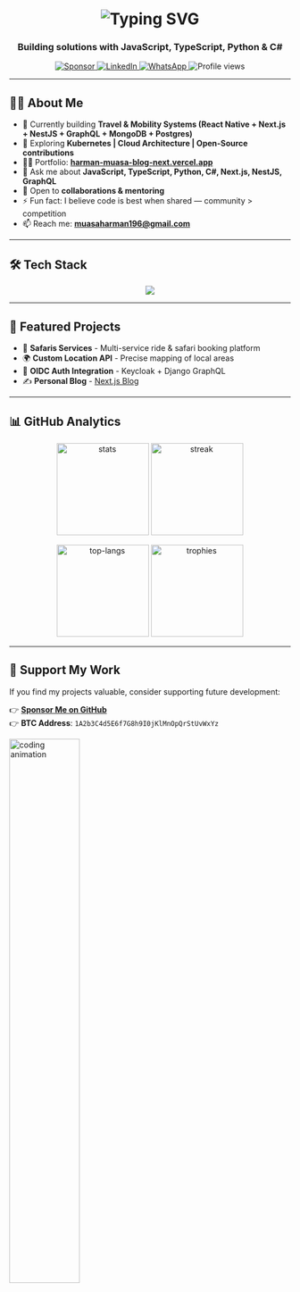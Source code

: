 <!-- Typing animation header -->
<h1 align="center">
  <img src="https://readme-typing-svg.herokuapp.com?font=Fira+Code&pause=1000&random=false&width=435&lines=Hi+there+👋,+I'm+Muasa+Harman+Maluti;Full-Stack+Engineer;Mentor;Open-Source+Contributor;Software+Engineer;Tutor;Coding+Enthusiast" alt="Typing SVG" (https://git.io/typing-svg/>
</h1>

<h3 align="center">Building solutions with JavaScript, TypeScript, Python & C#</h3>

<!-- Badges -->
<p align="center">
  <a href="https://github.com/sponsors/Muasa-harman">
    <img src="https://img.shields.io/badge/Sponsor-%E2%9D%A4-lightgrey?style=for-the-badge&logo=githubsponsors" alt="Sponsor"/>
  </a>
  <a href="https://www.linkedin.com/in/harman-muasa-fullstackdev/">
    <img src="https://img.shields.io/badge/LinkedIn-blue?style=for-the-badge&logo=linkedin" alt="LinkedIn"/>
  </a>
  <a href="https://wa.me/+254784130692">
    <img src="https://img.shields.io/badge/WhatsApp-25D366?style=for-the-badge&logo=whatsapp&logoColor=white" alt="WhatsApp"/>
  </a>
  <img src="https://komarev.com/ghpvc/?username=Muasa-harman&label=Profile%20views&color=0e75b6&style=for-the-badge" alt="Profile views"/>
</p>

---

## 👨‍💻 About Me
- 🔭 Currently building **Travel & Mobility Systems (React Native + Next.js + NestJS + GraphQL + MongoDB + Postgres)**  
- 🌱 Exploring **Kubernetes | Cloud Architecture | Open-Source contributions**  
- 👨‍💻 Portfolio: **[harman-muasa-blog-next.vercel.app](https://harman-muasa-blog-next.vercel.app)**
- 💬 Ask me about **JavaScript, TypeScript, Python, C#, Next.js, NestJS, GraphQL**
- 🤝 Open to **collaborations & mentoring**
- ⚡ Fun fact: I believe code is best when shared — community > competition  
- 📫 Reach me: **muasaharman196@gmail.com**

---

## 🛠️ Tech Stack
<p align="center">
  <img src="https://skillicons.dev/icons?i=ts,js,react,nextjs,nestjs,nodejs,graphql,prisma,postgres,docker,git,linux,python,cs,dotnet" />
</p>

---

## 🚀 Featured Projects
- 🚖 **Safaris Services** - Multi-service ride & safari booking platform  
- 🌍 **Custom Location API** - Precise mapping of local areas  
- 🔐 **OIDC Auth Integration** - Keycloak + Django GraphQL  
- ✍️ **Personal Blog** - [Next.js Blog](https://harman-muasa-blog-next.vercel.app)

---

## 📊 GitHub Analytics
<p align="center">
  <img src="https://github-readme-stats.vercel.app/api?username=Muasa-harman&show_icons=true&theme=radical" alt="stats" height="165"/>
  <img src="https://github-readme-streak-stats.herokuapp.com/?user=Muasa-harman&theme=radical" alt="streak" height="165"/>
</p>

<p align="center">
  <img src="https://github-readme-stats.vercel.app/api/top-langs/?username=Muasa-harman&layout=compact&theme=radical" alt="top-langs" height="165"/>
  <img src="https://github-profile-trophy.vercel.app/?username=Muasa-harman&theme=radical" alt="trophies" height="165"/>
</p>

---

## 🤝 Support My Work
If you find my projects valuable, consider supporting future development:

👉 [**Sponsor Me on GitHub**](https://github.com/sponsors/Muasa-harman)  
👉 **BTC Address**: `1A2b3C4d5E6f7G8h9I0jKlMnOpQrStUvWxYz`

<img src="https://github.com/ezranbayantemur/ezranbayantemur/blob/master/animation_500_kd7ngokt.gif" width="50%" alt="coding animation">
